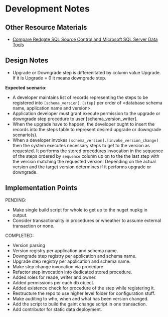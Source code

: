 ﻿# Development Notes

## Other Resource Materials
- [Compare Redgate SQL Source Control and Microsoft SQL Server Data Tools](http://dlmconsultants.com/wp-content/uploads/2018/12/Redgate-vs-SSDT-3.pdf)


## Design Notes
- Upgrade or Downgrade step is differenitated by column value Upgrade.
  If it is Upgrade = 0 it means downgrade step.

**Expected scenario:**
- A developer maintains list of records representing the steps to be registered into `[schema_version].[step]`
  per order of <database schema name, application name and version>.
- Application developer must grant execute permission to the upgrade or downgrade step procedure to user [schema_version_writer].
- When the upgrade have to happen, the developer ought
  to insert the records into the steps table to represent desired upgrade
  or downgrade scenario(s).
- When a developer invokes `[schema_version].[invoke_version_change]` then the system
  executes necessary steps to get to the version as requested. It performs
  the stored procedures invocation in the sequence of the steps ordered by `sequence`
  column up on to the the last step with the version matching the requested version.
  Depending on the actual version and the target version determines if it performs upgrade or downgrade.

## Implementation Points
PENDING:
- Make single build script for whole to get up to the nuget nupkg in output.
- Consider transactionality in procedures or wheather to assume external transaction or none.

COMPLETED:
- Version parsing
- Version registry per application and schema name.
- Downgrade step registry per application and schema name.
- Upgrade step registry per application and schema name.
- Make step change invocation via procedure.
- Refactor step invocation into dedicated stored procedure.
- Added roles for reade, writer and owner.
- Added permissions per each db object.
- Added existence check for procedure of the step while registering it.
- Restructure the repo to use higher level folder for configuration stuff.
- Make auditing to who, when and what has been version changed.
- Add the script to build the gaint change script in one transaction.
- Add contributor for static data deployment.
